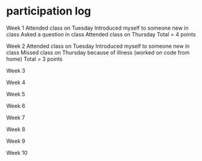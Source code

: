 # participation log


Week 1
Attended class on Tuesday
Introduced myself to someone new in class
Asked a question in class
Attended class on Thursday
Total = 4 points

Week 2
Attended class on Tuesday
Introduced myself to someone new in class
Missed class on Thursday because of illness (worked on code from home)
Total = 3 points

Week 3

Week 4

Week 5

Week 6

Week 7

Week 8

Week 9

Week 10

